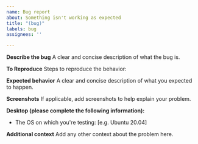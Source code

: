 ```yaml
---
name: Bug report
about: Something isn't working as expected
title: "(bug)"
labels: bug
assignees: ''

---
```


**Describe the bug**
A clear and concise description of what the bug is.

**To Reproduce**
Steps to reproduce the behavior:

**Expected behavior**
A clear and concise description of what you expected to happen.

**Screenshots**
If applicable, add screenshots to help explain your problem.

**Desktop (please complete the following information):**
 - The OS on which you're testing: [e.g. Ubuntu 20.04]
 
**Additional context**
Add any other context about the problem here.
